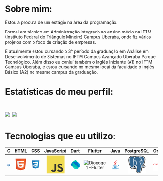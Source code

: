 <h1>Sobre mim:</h1>

Estou a procura de um estágio na área da programação.

Formei em técnico em Administração integrado ao ensino médio na IFTM (Instituto Federal do Triângulo Mineiro) Campus Uberaba, onde fiz vários projetos com o foco de criação de empresas.

E atualmente estou cursando o 3° período da graduação em Análise em Desenvolvimento de Sistemas no IFTM Campus Avançado Uberaba Parque Tecnológico. Além disso eu conluí também o Inglês Iniciante (A1) no IFTM Campus Uberaba, e estou cursando no mesmo local da faculdade o Inglês Básico (A2) no mesmo campus da graduação.

<h1>Estatísticas do meu perfil:<h1>

<div>
  <img height="180em" src="https://github-readme-stats.vercel.app/api?username=Diogogc1&show_icons=true&theme=algolia&include_all_commits=true&count_private=true"/>
  <img height="180em" src="https://github-readme-stats.vercel.app/api/top-langs/?username=Diogogc1&layout=compact&langs_count=7&theme=algolia"/>
</div>
  
<h1>Tecnologias que eu utilizo:</h1>

| C | HTML | CSS | JavaScript | Dart | Flutter | Java | PostgreSQL | Oracle | SQL | JQuerry |
|:-:|:-:|:-:|:-:|:-:|:-:|:-:|:-:|:-:|:-:|:-:|
| <img alt="Diogogc1-C" src="https://raw.githubusercontent.com/devicons/devicon/master/icons/c/c-original.svg" width="60"> | <img alt="Diogogc1-HTML" src="https://raw.githubusercontent.com/devicons/devicon/master/icons/html5/html5-original.svg" width="60"> | <img alt="Diogogc1-CSS" src="https://raw.githubusercontent.com/devicons/devicon/master/icons/css3/css3-original.svg" width="60"> | <img alt="Diogogc1-JS" src="https://raw.githubusercontent.com/devicons/devicon/master/icons/javascript/javascript-original.svg" width="60"> | <img alt="Diogogc1-Dart" src="https://raw.githubusercontent.com/devicons/devicon/master/icons/dart/dart-original.svg" width="60"> | <img alt="Diogogc1-Flutter" src="https://cdn.jsdelivr.net/gh/devicons/devicon/icons/flutter/flutter-original.svg" width="60"> | <img alt="Diogogc1-Java" src="https://raw.githubusercontent.com/devicons/devicon/master/icons/java/java-original.svg" width="65"> | <img alt="Diogogc1-PostgreSQL" src="https://raw.githubusercontent.com/devicons/devicon/master/icons/postgresql/postgresql-original.svg" width="60"> | <img alt="Diogogc1-Oracle" src="https://raw.githubusercontent.com/devicons/devicon/master/icons/oracle/oracle-original.svg" width="60"> | <img alt="Diogogc1-SQL" src="https://symbols.getvecta.com/stencil_28/61_sql-database-generic.90b41636a8.svg" width="50"> | <img alt="Diogogc1-JQuerry" src="https://raw.githubusercontent.com/devicons/devicon/master/icons/jquery/jquery-original.svg" width="60"> | 

